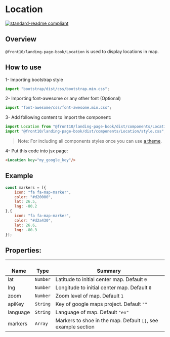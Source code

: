 # Location

[![standard-readme compliant](https://img.shields.io/badge/standard--readme-OK-green.svg?style=flat-square)](https://github.com/RichardLitt/standard-readme)

## Overview
`@front10/landing-page-book/Location` is used to display locations in map.

## How to use
1- Importing bootstrap style

```js
import "bootstrap/dist/css/bootstrap.min.css";
```

2- Importing font-awesome or any other font (Optional)

```js
import "font-awesome/css/font-awesome.min.css";
```

3- Add following content to import the component:

```js
import Location from "@front10/landing-page-book/dist/components/Location";
import "@front10/landing-page-book/dist/components/Location/style.css";
```

> Note: For including all components styles once you can use [a theme](https://github.com/front10/landing-page-book/wiki/Theming).

4- Put this code into jsx page:
```html
<Location key="my_google_key"/>
```

## Example
```js
const markers = [{
	icon: "fa fa-map-marker",
	color: "#d20000",
	lat: 26.5,
	lng: -80.2
},{
	icon: "fa fa-map-marker",
	color: "#d2a430",
	lat: 26.6,
	lng: -80.3
}];
```

## Properties:

| </br>Name   | </br>Type | </br>Summary                                                                                 | 
| ------------| - | ------------------------------------------------------------------------------------------------------ |
| lat      | `Number` | Latitude to initial center map. Default `0` |
| lng      | `Number` | Longitude to initial center map. Default `0` |
| zoom      | `Number` | Zoom level of map. Default `1` |
| apiKey      | `String` | Key of google maps project. Default `""` |
| language      | `String` | Language of map. Default `"en"` |
| markers      | `Array` | Markers to shoe in the map. Default `[]`, see example section |
